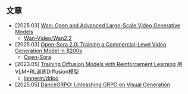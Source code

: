 


## 文章

- [2025.03] [Wan: Open and Advanced Large-Scale Video Generative Models](https://arxiv.org/abs/2503.20314)
    - [Wan-Video/Wan2.2](https://github.com/Wan-Video/Wan2.2)
- [2025.03] [Open-Sora 2.0: Training a Commercial-Level Video Generation Model in $200k](https://arxiv.org/abs/2503.09642)
    - [Open-Sora](https://github.com/hpcaitech/Open-Sora)
- [2023.05] [Training Diffusion Models with Reinforcement Learning](https://arxiv.org/abs/2305.13301) 用VLM+RL训练Diffusion模型
    - [jannerm/ddpo](https://github.com/jannerm/ddpo)
- [2025.05] [DanceGRPO: Unleashing GRPO on Visual Generation](https://arxiv.org/html/2505.07818v1#S2)
